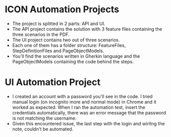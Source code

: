 # ICON Automation Projects

- The project is splitted in 2 parts: API and UI.
- The API project contains the solution with 3 feature files containing the three scenarios in the PDF. 
- The UI project contains two out of three scenarios. 
- Each one of them has a folder structure: FeatureFiles, StepDefinitionFiles and PageObjectModels. 
- You'll find the scenarios written in Gherkin language and the PageObjectModels containing the code behind the steps.  

# UI Automation Project

- I created an account with a password you'll see in the code. I tried manual login (on incognito more and normal mode) in Chrome and it worked as expected. When I ran the automation test, insert the credentials automatically, there was an error message that the password is not matching the username. 
- Given this encountered issue, the last step with the login and wiritng the note, couldn't be automated.
